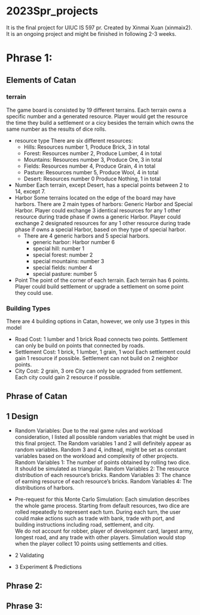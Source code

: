 # 2023Spr_projects
It is the final project for UIUC IS 597 pr. Created by Xinmai Xuan (xinmaix2).
It is an ongoing project and might be finished in following 2-3 weeks.

# Phrase 1:

## Elements of Catan

### terrain
The game board is consisted by 19 different terrains. Each terrain owns a specific number and a generated resource. Player would get the resource the time they build a settlement or a cicy besides the terrain which owns the same number as the results of  dice rolls.
- resource type
There are six different resources:
  - Hills: Resources number 1, Produce Brick, 3 in total
  - Forest: Resources number 2, Produce Lumber, 4 in total
  - Mountains: Resources number 3, Produce Ore, 3 in total
  - Fields: Resources number 4, Produce Grain, 4 in total
  - Pasture: Resources number 5, Produce Wool, 4 in total
  - Desert: Resources number 0 Produce Nothing, 1 in total 
- Number
Each terrain, except Desert, has a special points between 2 to 14, except 7.
- Harbor
Some terrains located on the edge of the board may have harbors. There are 2 main types of harbors: Generic Harbor and Special Harbor.
Player could exchange 3 identical resources for any 1 other resource during trade phase if owns a generic Harbor.
Player could exchange 2 designated resources for any 1 other resource during trade phase if owns a special Harbor, based on they type of special harbor.
  - There are 4 generic harbors and 5 special harbors.  
    - generic harbor: Harbor number 6
    - special hill: number 1
    - special forest: number 2
    - special mountains: number 3
    - special fields: number 4
    - special pasture: number 5
- Point
The point of the corner of each terrain. Each terrain has 6 points. Player could build settlement or upgrade a settlement on some point they could use.

### Building Types
There are 4 building options in Catan, however, we only use 3 types in this model
- Road
Cost: 1 lumber and 1 brick
Road connects two points. Settlement can only be build on points that connected by roads.
- Settlement
Cost: 1 brick, 1 lumber, 1 grain, 1 wool
Each settlement could gain 1 resource if possible. Settlement can not build on 2 neighbor points.
- City
Cost: 2 grain, 3 ore
City can only be upgraded from settlement. Each city could gain 2 resource if possible.

## Phrase of Catan


## 1 Design
- Random Variables:
Due to the real game rules and workload consideration, I listed all possible random variables that might be used in this final project. The Random variables 1 and 2 will definitely appear as random variables. Random 3 and 4, indtead, might be set as constant variables based on the workload and complexity of other projects. 	
Random Variables 1: The number of points obtained by rolling two dice. It should be simulated as triangular.
Random Variables 2: The resource distribution of each resource’s bricks.
Random Variables 3: The chance of earning resource of each resource’s bricks. 
Random Variables 4: The distributions of harbors.

- Pre-request for this Monte Carlo Simulation:
Each simulation describes the whole game process. Starting from default resources, two dice are rolled repeatedly to represent each turn. During each turn, the user could make actions such as trade with bank, trade with port, and building instructions including road, settlement, and city.  
We do not account for robber, player of development card, largest army, longest road, and any trade with other players. 
Simulation would stop when the player collect 10 points using settlements and cities. 
- 2 Validating

- 3 Experiment & Predictions

## Phrase 2:

## Phrase 3: 
